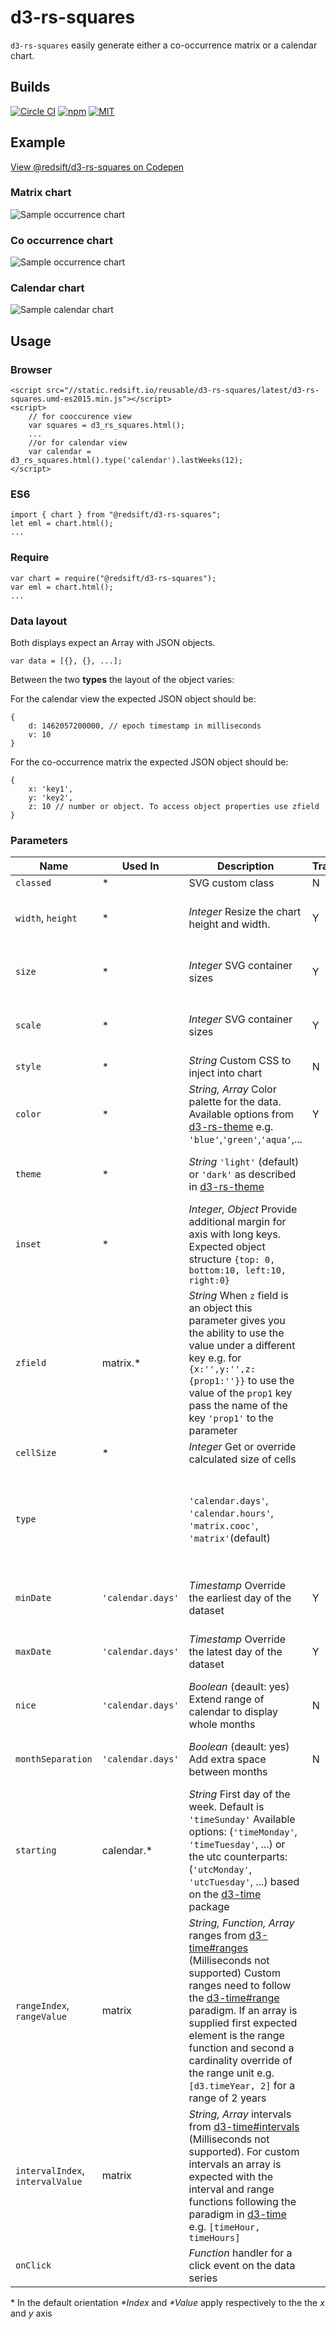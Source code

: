 # d3-rs-squares

`d3-rs-squares` easily generate either a co-occurrence matrix or a calendar chart.

## Builds

[![Circle CI](https://circleci.com/gh/redsift/d3-rs-squares.svg?style=svg)](https://circleci.com/gh/redsift/d3-rs-squares)
[![npm](https://img.shields.io/npm/v/@redsift/d3-rs-squares.svg?style=flat-square)](https://www.npmjs.com/package/@redsift/d3-rs-squares)
[![MIT](https://img.shields.io/badge/license-MIT-blue.svg?style=flat-square)](https://raw.githubusercontent.com/redsift/d3-rs-squares/master/LICENSE)

## Example

[View @redsift/d3-rs-squares on Codepen](http://codepen.io/collection/nJKaBZ/)

### Matrix chart

![Sample occurrence chart](https://bricks.redsift.cloud/reusable/d3-rs-squares.svg?_datum=[{%22x%22:%22a1%22,%22y%22:%22b1%22,%22z%22:10},{%22x%22:%22c1%22,%22y%22:%22d1%22,%22z%22:30}])

### Co occurrence chart

![Sample occurrence chart](https://bricks.redsift.cloud/reusable/d3-rs-squares.svg?_datum=[{%22x%22:%22a%22,%22y%22:%22c%22,%22z%22:3},{%22x%22:%22c%22,%22y%22:%22a%22,%22z%22:13}]&type=matrix.cooc)

### Calendar chart

![Sample calendar chart](https://bricks.redsift.cloud/reusable/d3-rs-squares.svg?_datum=[{%22d%22:1470416243000,%22v%22:10},{%22d%22:1470934643000,%22v%22:20}]&type=calendar.days)

## Usage

### Browser
	
	<script src="//static.redsift.io/reusable/d3-rs-squares/latest/d3-rs-squares.umd-es2015.min.js"></script>
	<script>
		// for cooccurence view
		var squares = d3_rs_squares.html();
		...
		//or for calendar view
		var calendar = d3_rs_squares.html().type('calendar').lastWeeks(12);
	</script>
### ES6

	import { chart } from "@redsift/d3-rs-squares";
	let eml = chart.html();
	...
	
### Require

	var chart = require("@redsift/d3-rs-squares");
	var eml = chart.html();
	...

### Data layout
Both displays expect an Array with JSON objects. 

	var data = [{}, {}, ...];

Between the two **types** the layout of the object varies:

For the calendar view the expected JSON object should be:

	{
		d: 1462057200000, // epoch timestamp in milliseconds 
		v: 10
	}

For the co-occurrence matrix the expected JSON object should be:

	{
		x: 'key1', 
		y: 'key2',
		z: 10 // number or object. To access object properties use zfield
	}

### Parameters

|Name|Used In|Description|Transition|Preview
|----|--------|----------|----------|-------|
|`classed`|* |SVG custom class|N| |
|`width`, `height`|* | *Integer* Resize the chart height and width.|Y|[![Preview of width and height](https://bricks.redsift.cloud/reusable/d3-rs-squares.svg?_datum=[{%22x%22:%22a1%22,%22y%22:%22b1%22,%22z%22:10},{%22x%22:%22c1%22,%22y%22:%22d1%22,%22z%22:30}]&width=1000&height=500)](https://bricks.redsift.cloud/reusable/d3-rs-squares.svg?_datum=[{%22x%22:%22a1%22,%22y%22:%22b1%22,%22z%22:10},{%22x%22:%22c1%22,%22y%22:%22d1%22,%22z%22:30}]&width=1000&height=500)<br>Examples: [Bricks](https://bricks.redsift.cloud/reusable/d3-rs-squares.svg?_datum=[{%22x%22:%22a1%22,%22y%22:%22b1%22,%22z%22:10},{%22x%22:%22c1%22,%22y%22:%22d1%22,%22z%22:30}]&width=1000&height=500) / [CodePen](http://codepen.io/geervesh/pen/dNoMab)
|`size`|* | *Integer* SVG container sizes|Y|[![Preview of size](https://bricks.redsift.cloud/reusable/d3-rs-squares.svg?_datum=[{%22x%22:%22a1%22,%22y%22:%22b1%22,%22z%22:10},{%22x%22:%22c1%22,%22y%22:%22d1%22,%22z%22:30}]&size=400)](https://bricks.redsift.cloud/reusable/d3-rs-squares.svg?_datum=[{%22x%22:%22a1%22,%22y%22:%22b1%22,%22z%22:10},{%22x%22:%22c1%22,%22y%22:%22d1%22,%22z%22:30}]&size=400)<br>Examples: [Bricks](https://bricks.redsift.cloud/reusable/d3-rs-squares.svg?_datum=[{%22x%22:%22a1%22,%22y%22:%22b1%22,%22z%22:10},{%22x%22:%22c1%22,%22y%22:%22d1%22,%22z%22:30}]&size=400) / [CodePen](http://codepen.io/geervesh/pen/EZVqvV)
|`scale`|* | *Integer* SVG container sizes|Y|[![Preview of scale](https://bricks.redsift.cloud/reusable/d3-rs-squares.svg?_datum=[{%22x%22:%22a1%22,%22y%22:%22b1%22,%22z%22:10},{%22x%22:%22c1%22,%22y%22:%22d1%22,%22z%22:30}]&scale=2)](https://bricks.redsift.cloud/reusable/d3-rs-squares.svg?_datum=[{%22x%22:%22a1%22,%22y%22:%22b1%22,%22z%22:10},{%22x%22:%22c1%22,%22y%22:%22d1%22,%22z%22:30}]&scale=2)<br>Examples: [Bricks](https://bricks.redsift.cloud/reusable/d3-rs-squares.svg?_datum=[{%22x%22:%22a1%22,%22y%22:%22b1%22,%22z%22:10},{%22x%22:%22c1%22,%22y%22:%22d1%22,%22z%22:30}]&scale=2) / [CodePen](http://codepen.io/geervesh/pen/egpqMm)
|`style`|* | *String* Custom CSS to inject into chart|N| |
|`color`|* | *String, Array* Color palette for the data. Available options from [d3-rs-theme](https://github.com/Redsift/d3-rs-theme#presentation-color-palette) e.g. `'blue'`,`'green'`,`'aqua'`,... | Y| [![Preview of Color](https://bricks.redsift.io/reusable/d3-rs-squares.svg?_datum=[{%20%22y%22:%20%22Plan%22,%20%22x%22:%20%22Jan%22,%20%22z%22:%20100%20},%20{%20%22y%22:%20%22Bonus%22,%20%22x%22:%20%22Feb%22,%20%22z%22:%20460%20},{%20%22y%22:%20%22Plan%22,%20%22x%22:%20%22Mar%22,%22z%22:%20720%20}]&color=aqua)](https://bricks.redsift.io/reusable/d3-rs-squares.svg?_datum=[{%20%22y%22:%20%22Plan%22,%20%22x%22:%20%22Jan%22,%20%22z%22:%20100%20},%20{%20%22y%22:%20%22Bonus%22,%20%22x%22:%20%22Feb%22,%20%22z%22:%20460%20},{%20%22y%22:%20%22Plan%22,%20%22x%22:%20%22Mar%22,%22z%22:%20720%20}]&color=aqua)<br> Examples: [Bricks](https://bricks.redsift.io/reusable/d3-rs-squares.svg?_datum=[{%20%22y%22:%20%22Plan%22,%20%22x%22:%20%22Jan%22,%20%22z%22:%20100%20},%20{%20%22y%22:%20%22Bonus%22,%20%22x%22:%20%22Feb%22,%20%22z%22:%20460%20},{%20%22y%22:%20%22Plan%22,%20%22x%22:%20%22Mar%22,%22z%22:%20720%20}]&color=aqua) / [CodePen](http://codepen.io/geervesh/pen/amvjak)
|`theme`|* | *String* `'light'` (default) or `'dark'` as described in [d3-rs-theme](https://github.com/Redsift/d3-rs-theme) | | [![Preview of Theme](https://bricks.redsift.io/reusable/d3-rs-squares.svg?_datum=[{%20%22y%22:%20%22Plan%22,%20%22x%22:%20%22Jan%22,%20%22z%22:%20100%20},%20{%20%22y%22:%20%22Bonus%22,%20%22x%22:%20%22Feb%22,%20%22z%22:%20460%20},{%20%22y%22:%20%22Plan%22,%20%22x%22:%20%22Mar%22,%22z%22:%20720%20}]&theme=dark)](https://bricks.redsift.io/reusable/d3-rs-squares.svg?_datum=[{%20%22y%22:%20%22Plan%22,%20%22x%22:%20%22Jan%22,%20%22z%22:%20100%20},%20{%20%22y%22:%20%22Bonus%22,%20%22x%22:%20%22Feb%22,%20%22z%22:%20460%20},{%20%22y%22:%20%22Plan%22,%20%22x%22:%20%22Mar%22,%22z%22:%20720%20}]&theme=dark)<br> Examples: [Bricks](https://bricks.redsift.io/reusable/d3-rs-squares.svg?_datum=[{%20%22y%22:%20%22Plan%22,%20%22x%22:%20%22Jan%22,%20%22z%22:%20100%20},%20{%20%22y%22:%20%22Bonus%22,%20%22x%22:%20%22Feb%22,%20%22z%22:%20460%20},{%20%22y%22:%20%22Plan%22,%20%22x%22:%20%22Mar%22,%22z%22:%20720%20}]&theme=dark) / [CodePen](http://codepen.io/geervesh/pen/pEjxEW)
|`inset`|* |  *Integer, Object* Provide additional margin for axis with long keys. Expected object structure `{top: 0, bottom:10, left:10, right:0}`| | [![Preview of Inset](https://bricks.redsift.cloud/reusable/d3-rs-squares.svg?_datum=[{%22x%22:%22a1%22,%22y%22:%22b1%22,%22z%22:10},{%22x%22:%22c1%22,%22y%22:%22d1%22,%22z%22:30}]&inset=20)](https://bricks.redsift.cloud/reusable/d3-rs-squares.svg?_datum=[{%22x%22:%22a1%22,%22y%22:%22b1%22,%22z%22:10},{%22x%22:%22c1%22,%22y%22:%22d1%22,%22z%22:30}]&inset=20)<br>Examples: [Bricks](https://bricks.redsift.cloud/reusable/d3-rs-squares.svg?_datum=[{%22x%22:%22a1%22,%22y%22:%22b1%22,%22z%22:10},{%22x%22:%22c1%22,%22y%22:%22d1%22,%22z%22:30}]&inset=20) / [CodePen](http://codepen.io/geervesh/pen/kkrApj) 
|`zfield`| matrix.* |*String* When `z` field is an object this parameter gives you the ability to use the value under a different key e.g. for `{x:'',y:'',z:{prop1:''}}` to use the value of the `prop1` key pass the name of the key `'prop1'` to the parameter| | Example: [CodePen](http://codepen.io/geervesh/pen/vXNQOy)
|`cellSize`|* | *Integer* Get or override calculated size of cells | | Example: [CodePen](http://codepen.io/geervesh/pen/YGydbg)
|`type`| |`'calendar.days'`, `'calendar.hours'`, `'matrix.cooc'`, `'matrix'`(default)|  | [![Preview of type](https://bricks.redsift.cloud/reusable/d3-rs-squares.svg?_datum=[%20{%22d%22:%201462057200000,%20%22v%22:%2010},%20{%22d%22:%201462402800000,%20%22v%22:%205},%20{%22d%22:%201464822000000,%20%22v%22:%2015}%20]&type=calendar.days)](https://bricks.redsift.cloud/reusable/d3-rs-squares.svg?_datum=[%20{%22d%22:%201462057200000,%20%22v%22:%2010},%20{%22d%22:%201462402800000,%20%22v%22:%205},%20{%22d%22:%201464822000000,%20%22v%22:%2015}%20]&type=calendar.days)<br>Examples: [Calendar Bricks](https://bricks.redsift.cloud/reusable/d3-rs-squares.svg?_datum=[%20{%22d%22:%201462057200000,%20%22v%22:%2010},%20{%22d%22:%201462402800000,%20%22v%22:%205},%20{%22d%22:%201464822000000,%20%22v%22:%2015}%20]&type=calendar.days) / [Matrix Bricks](https://bricks.redsift.cloud/reusable/d3-rs-squares.svg?_datum=[{%20%22x%22:%20%22jeff.dasovich%22,%22y%22:%20%22jeff.dasovich%22,%22z%22:%20491},{%20%22x%22:%20%22jeff.dasovich%22,%22y%22:%20%22lynn.blair%22,%22z%22:%200},{%20%22x%22:%20%22james.d.steffes%22,%20%22y%22:%20%22kay.mann%22,%22z%22:%200},{%20%22x%22:%20%22james.d.steffes%22,%20%22y%22:%20%22sally.beck%22,%22z%22:%2015}]&type=matrix.cooc) / [Matrix CodePen](http://codepen.io/geervesh/pen/ORrgjO) / [Calendar CodePen](http://codepen.io/geervesh/pen/ORydJV)
|`minDate`| `'calendar.days'` | *Timestamp* Override the earliest day of the dataset | Y| [![Preview of minDate](https://bricks.redsift.cloud/reusable/d3-rs-squares.svg?_datum=[{%22d%22:%201462057100000,%20%22v%22:%202},%20{%22d%22:%201462057200000,%20%22v%22:%2020},%20{%22d%22:%201462402800000,%20%22v%22:%205},%20{%22d%22:%201464822000000,%20%22v%22:%2015}]&nice=false&type=calendar.days&minDate=1462402800000)](https://bricks.redsift.cloud/reusable/d3-rs-squares.svg?_datum=[{%22d%22:%201462057100000,%20%22v%22:%202},%20{%22d%22:%201462057200000,%20%22v%22:%2020},%20{%22d%22:%201462402800000,%20%22v%22:%205},%20{%22d%22:%201464822000000,%20%22v%22:%2015}]&nice=false&type=calendar.days&minDate=1462402800000)<br> Examples: [Bricks](https://bricks.redsift.cloud/reusable/d3-rs-squares.svg?_datum=[{%22d%22:%201462057100000,%20%22v%22:%202},%20{%22d%22:%201462057200000,%20%22v%22:%2020},%20{%22d%22:%201462402800000,%20%22v%22:%205},%20{%22d%22:%201464822000000,%20%22v%22:%2015}]&nice=false&type=calendar.days&minDate=1462402800000) / [CodePen](http://codepen.io/geervesh/pen/WGAExB)
|`maxDate`| `'calendar.days'` | *Timestamp* Override the latest day of the dataset | Y | [![Preview of minDate](https://bricks.redsift.cloud/reusable/d3-rs-squares.svg?_datum=[{%22d%22:%201462057100000,%20%22v%22:%202},%20{%22d%22:%201462057200000,%20%22v%22:%2020},%20{%22d%22:%201462402800000,%20%22v%22:%205},%20{%22d%22:%201464822000000,%20%22v%22:%2015}]&nice=false&type=calendar.days&maxDate=1462057200000)](https://bricks.redsift.cloud/reusable/d3-rs-squares.svg?_datum=[{%22d%22:%201462057100000,%20%22v%22:%202},%20{%22d%22:%201462057200000,%20%22v%22:%2020},%20{%22d%22:%201462402800000,%20%22v%22:%205},%20{%22d%22:%201464822000000,%20%22v%22:%2015}]&nice=false&type=calendar.days&maxDate=1462057200000)<br> Examples: [Bricks](https://bricks.redsift.cloud/reusable/d3-rs-squares.svg?_datum=[{%22d%22:%201462057100000,%20%22v%22:%202},%20{%22d%22:%201462057200000,%20%22v%22:%2020},%20{%22d%22:%201462402800000,%20%22v%22:%205},%20{%22d%22:%201464822000000,%20%22v%22:%2015}]&nice=false&type=calendar.days&maxDate=1462057200000) / [CodePen](http://codepen.io/geervesh/pen/WGAExB)
|`nice` | `'calendar.days'`  | *Boolean* (deault: yes) Extend range of calendar to display whole months | N | Example: [CodePen](http://codepen.io/geervesh/pen/NRxydA)
|`monthSeparation` | `'calendar.days'`| *Boolean* (deault: yes) Add extra space between months| N | [![Preview of monthSeparation](https://bricks.redsift.cloud/reusable/d3-rs-squares.svg?_datum=[{%22d%22:%20978307200000,%22v%22:%208},%20{%22d%22:%20980985600000,%22v%22:%208219},%20{%22d%22:%20983404800000,%22v%22:%2010686}]&nice=false&type=calendar.days&monthSeparation=false)](https://bricks.redsift.cloud/reusable/d3-rs-squares.svg?_datum=[{%22d%22:%20978307200000,%22v%22:%208},%20{%22d%22:%20980985600000,%22v%22:%208219},%20{%22d%22:%20983404800000,%22v%22:%2010686}]&nice=false&type=calendar.days&monthSeparation=false)<br>Examples: [Bricks](https://bricks.redsift.cloud/reusable/d3-rs-squares.svg?_datum=[{%22d%22:%20978307200000,%22v%22:%208},%20{%22d%22:%20980985600000,%22v%22:%208219},%20{%22d%22:%20983404800000,%22v%22:%2010686}]&nice=false&type=calendar.days&monthSeparation=false) / [CodePen](http://codepen.io/geervesh/pen/yaZjgy)  
|`starting`| calendar.* | *String* First day of the week. Default is `'timeSunday'` Available options: (`'timeMonday'`, `'timeTuesday'`, ...) or the utc counterparts: (`'utcMonday'`, `'utcTuesday'`, ...) based on the [d3-time](https://github.com/d3/d3-time) package| | [![Preview of Starting](https://bricks.redsift.cloud/reusable/d3-rs-squares.svg?_datum=[{%22d%22:%20978307200000,%22v%22:%208},%20{%22d%22:%20980985600000,%22v%22:%208219},%20{%22d%22:%20983404800000,%22v%22:%2010686}]&nice=false&type=calendar.days&starting=utcMonday)](https://bricks.redsift.cloud/reusable/d3-rs-squares.svg?_datum=[{%22d%22:%20978307200000,%22v%22:%208},%20{%22d%22:%20980985600000,%22v%22:%208219},%20{%22d%22:%20983404800000,%22v%22:%2010686}]&nice=false&type=calendar.days&starting=utcMonday)<br>Examples: [Bricks](https://bricks.redsift.cloud/reusable/d3-rs-squares.svg?_datum=[{%22d%22:%20978307200000,%22v%22:%208},%20{%22d%22:%20980985600000,%22v%22:%208219},%20{%22d%22:%20983404800000,%22v%22:%2010686}]&nice=false&type=calendar.days&starting=utcMonday) / [CodePen](http://codepen.io/geervesh/pen/JRGkWm)
|`rangeIndex`, `rangeValue`| matrix | *String, Function, Array* ranges from [d3-time#ranges](https://github.com/d3/d3-time#ranges) (Milliseconds not supported) Custom ranges need to follow the [d3-time#range](https://github.com/d3/d3-time#interval_range) paradigm. If an array is supplied first expected element is the range function and second a cardinality override of the range unit e.g. `[d3.timeYear, 2]` for a range of 2 years | | [![Preview of Index & Value Range](https://bricks.redsift.cloud/reusable/d3-rs-squares.svg?_datum=[{%22x%22:%20993999486000,%20%22y%22:993999486000%20,%20%22z%22:8},%20{%22x%22:%20996677886000,%20%22y%22:996677886000,%20%22z%22:17},%20{%22x%22:%201000553960000,%20%22y%22:996677886000,%20%22z%22:%2050}]&rangeIndex=timeYear&intervalIndex=timeMonth&rangeValue=timeWeek&intervalValue=timeDay&tickAxisFormatValue=%25a%0D%0A&tickAxisFormatIndex=%25b)](https://bricks.redsift.cloud/reusable/d3-rs-squares.svg?_datum=[{%22x%22:%20993999486000,%20%22y%22:993999486000%20,%20%22z%22:8},%20{%22x%22:%20996677886000,%20%22y%22:996677886000,%20%22z%22:17},%20{%22x%22:%201000553960000,%20%22y%22:996677886000,%20%22z%22:%2050}]&rangeIndex=timeYear&intervalIndex=timeMonth&rangeValue=timeWeek&intervalValue=timeDay&tickAxisFormatValue=%25a%0D%0A&tickAxisFormatIndex=%25b)<br>Examples: [Bricks](https://bricks.redsift.cloud/reusable/d3-rs-squares.svg?_datum=[{%22x%22:%20993999486000,%20%22y%22:993999486000%20,%20%22z%22:8},%20{%22x%22:%20996677886000,%20%22y%22:996677886000,%20%22z%22:17},%20{%22x%22:%201000553960000,%20%22y%22:996677886000,%20%22z%22:%2050}]&rangeIndex=timeYear&intervalIndex=timeMonth&rangeValue=timeWeek&intervalValue=timeDay&tickAxisFormatValue=%25a%0D%0A&tickAxisFormatIndex=%25b) / [CodePen](http://codepen.io/geervesh/pen/YGqKao)
|`intervalIndex`, `intervalValue`| matrix | *String, Array* intervals from [d3-time#intervals](https://github.com/d3/d3-time#intervals) (Milliseconds not supported). For custom intervals an array is expected with the interval and range functions following the paradigm in [d3-time](https://github.com/d3/d3-time) e.g. `[timeHour, timeHours]` | | [![Preview of Index and Value intervals](https://bricks.redsift.cloud/reusable/d3-rs-squares.svg?_datum=[{%22x%22:%20993999486000,%20%22y%22:993999486000%20,%20%22z%22:8},%20{%22x%22:%20996677886000,%20%22y%22:996677886000,%20%22z%22:17},%20{%22x%22:%201000553960000,%20%22y%22:996677886000,%20%22z%22:%2050}]&rangeIndex=timeYear&intervalIndex=timeWeek&rangeValue=timeWeek&intervalValue=timeDay&tickAxisFormatIndex=%25U&tickAxisFormatValue=%25a)](https://bricks.redsift.cloud/reusable/d3-rs-squares.svg?_datum=[{%22x%22:%20993999486000,%20%22y%22:993999486000%20,%20%22z%22:8},%20{%22x%22:%20996677886000,%20%22y%22:996677886000,%20%22z%22:17},%20{%22x%22:%201000553960000,%20%22y%22:996677886000,%20%22z%22:%2050}]&rangeIndex=timeYear&intervalIndex=timeWeek&rangeValue=timeWeek&intervalValue=timeDay&tickAxisFormatIndex=%25U&tickAxisFormatValue=%25a)<br>Examples: [Bricks](https://bricks.redsift.cloud/reusable/d3-rs-squares.svg?_datum=[{%22x%22:%20993999486000,%20%22y%22:993999486000%20,%20%22z%22:8},%20{%22x%22:%20996677886000,%20%22y%22:996677886000,%20%22z%22:17},%20{%22x%22:%201000553960000,%20%22y%22:996677886000,%20%22z%22:%2050}]&rangeIndex=timeYear&intervalIndex=timeWeek&rangeValue=timeWeek&intervalValue=timeDay&tickAxisFormatIndex=%25U&tickAxisFormatValue=%25a) / [CodePen](http://codepen.io/geervesh/pen/YGqKao) 
|`onClick`| |*Function* handler for a click event on the data series| |



\* In the default orientation *\*Index* and *\*Value* apply respectively to the the *x* and *y* axis 
